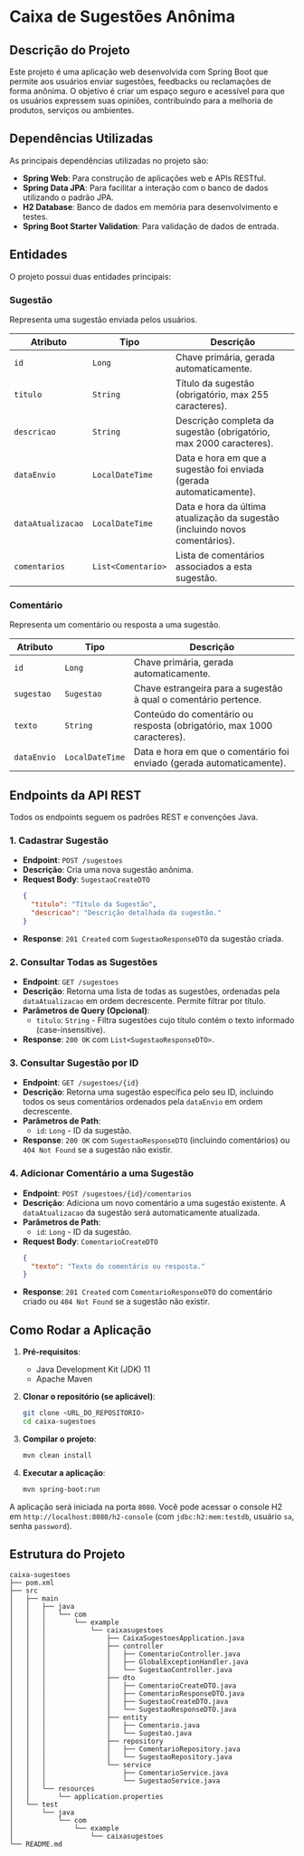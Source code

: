 # Caixa de Sugestões Anônima

## Descrição do Projeto

Este projeto é uma aplicação web desenvolvida com Spring Boot que permite aos usuários enviar sugestões, feedbacks ou reclamações de forma anônima. O objetivo é criar um espaço seguro e acessível para que os usuários expressem suas opiniões, contribuindo para a melhoria de produtos, serviços ou ambientes.

## Dependências Utilizadas

As principais dependências utilizadas no projeto são:

- **Spring Web**: Para construção de aplicações web e APIs RESTful.
- **Spring Data JPA**: Para facilitar a interação com o banco de dados utilizando o padrão JPA.
- **H2 Database**: Banco de dados em memória para desenvolvimento e testes.
- **Spring Boot Starter Validation**: Para validação de dados de entrada.

## Entidades

O projeto possui duas entidades principais:

### Sugestão

Representa uma sugestão enviada pelos usuários.

| Atributo        | Tipo          | Descrição                                         |
|-----------------|---------------|---------------------------------------------------|
| `id`            | `Long`        | Chave primária, gerada automaticamente.           |
| `titulo`        | `String`      | Título da sugestão (obrigatório, max 255 caracteres). |
| `descricao`     | `String`      | Descrição completa da sugestão (obrigatório, max 2000 caracteres). |
| `dataEnvio`     | `LocalDateTime` | Data e hora em que a sugestão foi enviada (gerada automaticamente). |
| `dataAtualizacao` | `LocalDateTime` | Data e hora da última atualização da sugestão (incluindo novos comentários). |
| `comentarios`   | `List<Comentario>` | Lista de comentários associados a esta sugestão. |

### Comentário

Representa um comentário ou resposta a uma sugestão.

| Atributo        | Tipo          | Descrição                                         |
|-----------------|---------------|---------------------------------------------------|
| `id`            | `Long`        | Chave primária, gerada automaticamente.           |
| `sugestao`      | `Sugestao`    | Chave estrangeira para a sugestão à qual o comentário pertence. |
| `texto`         | `String`      | Conteúdo do comentário ou resposta (obrigatório, max 1000 caracteres). |
| `dataEnvio`     | `LocalDateTime` | Data e hora em que o comentário foi enviado (gerada automaticamente). |

## Endpoints da API REST

Todos os endpoints seguem os padrões REST e convenções Java.

### 1. Cadastrar Sugestão

- **Endpoint**: `POST /sugestoes`
- **Descrição**: Cria uma nova sugestão anônima.
- **Request Body**: `SugestaoCreateDTO`
  ```json
  {
    "titulo": "Título da Sugestão",
    "descricao": "Descrição detalhada da sugestão."
  }
  ```
- **Response**: `201 Created` com `SugestaoResponseDTO` da sugestão criada.

### 2. Consultar Todas as Sugestões

- **Endpoint**: `GET /sugestoes`
- **Descrição**: Retorna uma lista de todas as sugestões, ordenadas pela `dataAtualizacao` em ordem decrescente. Permite filtrar por título.
- **Parâmetros de Query (Opcional)**:
  - `titulo`: `String` - Filtra sugestões cujo título contém o texto informado (case-insensitive).
- **Response**: `200 OK` com `List<SugestaoResponseDTO>`.

### 3. Consultar Sugestão por ID

- **Endpoint**: `GET /sugestoes/{id}`
- **Descrição**: Retorna uma sugestão específica pelo seu ID, incluindo todos os seus comentários ordenados pela `dataEnvio` em ordem decrescente.
- **Parâmetros de Path**:
  - `id`: `Long` - ID da sugestão.
- **Response**: `200 OK` com `SugestaoResponseDTO` (incluindo comentários) ou `404 Not Found` se a sugestão não existir.

### 4. Adicionar Comentário a uma Sugestão

- **Endpoint**: `POST /sugestoes/{id}/comentarios`
- **Descrição**: Adiciona um novo comentário a uma sugestão existente. A `dataAtualizacao` da sugestão será automaticamente atualizada.
- **Parâmetros de Path**:
  - `id`: `Long` - ID da sugestão.
- **Request Body**: `ComentarioCreateDTO`
  ```json
  {
    "texto": "Texto do comentário ou resposta."
  }
  ```
- **Response**: `201 Created` com `ComentarioResponseDTO` do comentário criado ou `404 Not Found` se a sugestão não existir.

## Como Rodar a Aplicação

1.  **Pré-requisitos**:
    - Java Development Kit (JDK) 11
    - Apache Maven

2.  **Clonar o repositório (se aplicável)**:
    ```bash
    git clone <URL_DO_REPOSITORIO>
    cd caixa-sugestoes
    ```

3.  **Compilar o projeto**:
    ```bash
    mvn clean install
    ```

4.  **Executar a aplicação**:
    ```bash
    mvn spring-boot:run
    ```

A aplicação será iniciada na porta `8080`. Você pode acessar o console H2 em `http://localhost:8080/h2-console` (com `jdbc:h2:mem:testdb`, usuário `sa`, senha `password`).

## Estrutura do Projeto

```
caixa-sugestoes
├── pom.xml
├── src
│   ├── main
│   │   ├── java
│   │   │   └── com
│   │   │       └── example
│   │   │           └── caixasugestoes
│   │   │               ├── CaixaSugestoesApplication.java
│   │   │               ├── controller
│   │   │               │   ├── ComentarioController.java
│   │   │               │   ├── GlobalExceptionHandler.java
│   │   │               │   └── SugestaoController.java
│   │   │               ├── dto
│   │   │               │   ├── ComentarioCreateDTO.java
│   │   │               │   ├── ComentarioResponseDTO.java
│   │   │               │   ├── SugestaoCreateDTO.java
│   │   │               │   └── SugestaoResponseDTO.java
│   │   │               ├── entity
│   │   │               │   ├── Comentario.java
│   │   │               │   └── Sugestao.java
│   │   │               ├── repository
│   │   │               │   ├── ComentarioRepository.java
│   │   │               │   └── SugestaoRepository.java
│   │   │               └── service
│   │   │                   ├── ComentarioService.java
│   │   │                   └── SugestaoService.java
│   │   └── resources
│   │       └── application.properties
│   └── test
│       └── java
│           └── com
│               └── example
│                   └── caixasugestoes
└── README.md
```

